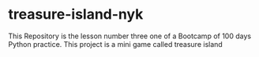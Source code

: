 # treasure-island-nyk
This Repository is the lesson number three one of a Bootcamp of 100 days Python practice. This project is a mini game called treasure island
